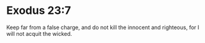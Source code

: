 # Exodus 23:7

Keep far from a false charge, and do not kill the innocent and righteous, for I will not acquit the wicked.
